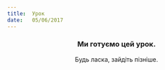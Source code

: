 ```yaml
---
title:  Урок
date:   05/06/2017
---
```


### <center>Ми готуємо цей урок.</center>
<center>Будь ласка, зайдіть пізніше.</center>